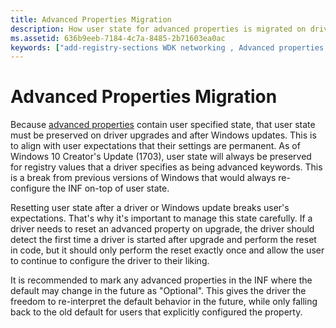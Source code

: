 ```yaml
---
title: Advanced Properties Migration
description: How user state for advanced properties is migrated on driver upgrade
ms.assetid: 636b9eeb-7184-4c7a-8485-2b71603ea0ac
keywords: ["add-registry-sections WDK networking , Advanced properties page configuration", "Advanced properties page configuration WDK networking", "parameters WDK networking", "configuration parameters WDK networking", "upgrade", "update", "Windows Update", "migration"]
---
```


# Advanced Properties Migration

Because [advanced properties](specifying-configuration-parameters-for-the-advanced-properties-page.md) contain user specified state, that user state must be preserved on driver upgrades and after Windows updates. This is to align with user expectations that their settings are permanent. As of Windows 10 Creator's Update (1703), user state will always be preserved for registry values that a driver specifies as being advanced keywords. This is a break from previous versions of Windows that would always re-configure the INF on-top of user state.

Resetting user state after a driver or Windows update breaks user's expectations. That's why it's important to manage this state carefully. If a driver needs to reset an advanced property on upgrade, the driver should detect the first time a driver is started after upgrade and perform the reset in code, but it should only perform the reset exactly once and allow the user to continue to configure the driver to their liking.

It is recommended to mark any advanced properties in the INF where the default may change in the future as "Optional". This gives the driver the freedom to re-interpret the default behavior in the future, while only falling back to the old default for users that explicitly configured the property.
